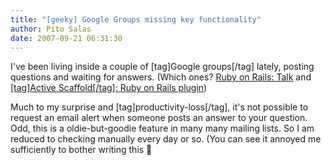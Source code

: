 ```yaml
---
title: "[geeky] Google Groups missing key functionality"
author: Pito Salas
date: 2007-09-21 06:31:30
---
```



I've been living inside a couple of [tag]Google groups[/tag] lately, posting
questions and waiting for answers. (Which ones? [Ruby on Rails:
Talk](<http://groups.google.com/group/rubyonrails-talk>) and [[tag]Active
Scaffold[/tag]: Ruby on Rails
plugin](<http://groups.google.com/group/activescaffold>))

Much to my surprise and [tag]productivity-loss[/tag], it's not possible to
request an email alert when someone posts an answer to your question. Odd,
this is a oldie-but-goodie feature in many many mailing lists. So I am reduced
to checking manually every day or so. (You can see it annoyed me sufficiently
to bother writing this 🙂


